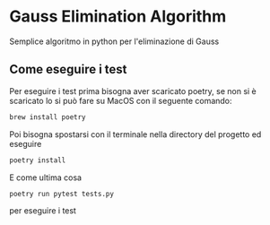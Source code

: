 
# Gauss Elimination Algorithm

Semplice algoritmo in python per l'eliminazione di Gauss



## Come eseguire i test

Per eseguire i test prima bisogna aver scaricato poetry, se non si è scaricato lo si può fare su MacOS con il seguente comando:

```bash
brew install poetry
```

Poi bisogna spostarsi con il terminale nella directory del progetto ed eseguire

```bash
poetry install
```

E come ultima cosa

```bash
poetry run pytest tests.py
```

per eseguire i test



